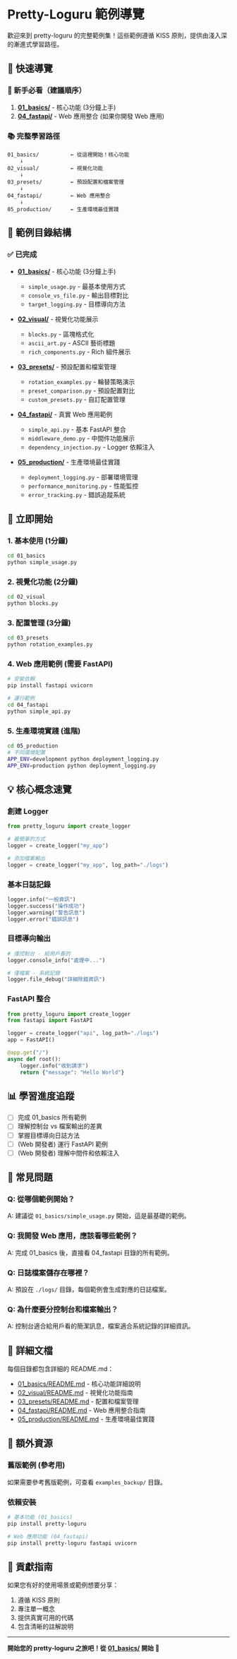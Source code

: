 # Pretty-Loguru 範例導覽

歡迎來到 pretty-loguru 的完整範例集！這些範例遵循 KISS 原則，提供由淺入深的漸進式學習路徑。

## 🎯 快速導覽

### 🚀 新手必看（建議順序）
1. **[01_basics/](01_basics/)** - 核心功能 (3分鐘上手)
2. **[04_fastapi/](04_fastapi/)** - Web 應用整合 (如果你開發 Web 應用)

### 📚 完整學習路徑

```
01_basics/          ← 從這裡開始！核心功能
    ↓
02_visual/          ← 視覺化功能
    ↓
03_presets/         ← 預設配置和檔案管理
    ↓
04_fastapi/         ← Web 應用整合
    ↓
05_production/      ← 生產環境最佳實踐
```

## 📁 範例目錄結構

### ✅ 已完成
- **[01_basics/](01_basics/)** - 核心功能 (3分鐘上手)
  - `simple_usage.py` - 最基本使用方式
  - `console_vs_file.py` - 輸出目標對比
  - `target_logging.py` - 目標導向方法

- **[02_visual/](02_visual/)** - 視覺化功能展示
  - `blocks.py` - 區塊格式化
  - `ascii_art.py` - ASCII 藝術標題
  - `rich_components.py` - Rich 組件展示

- **[03_presets/](03_presets/)** - 預設配置和檔案管理
  - `rotation_examples.py` - 輪替策略演示
  - `preset_comparison.py` - 預設配置對比
  - `custom_presets.py` - 自訂配置管理

- **[04_fastapi/](04_fastapi/)** - 真實 Web 應用範例
  - `simple_api.py` - 基本 FastAPI 整合
  - `middleware_demo.py` - 中間件功能展示
  - `dependency_injection.py` - Logger 依賴注入

- **[05_production/](05_production/)** - 生產環境最佳實踐
  - `deployment_logging.py` - 部署環境管理
  - `performance_monitoring.py` - 性能監控
  - `error_tracking.py` - 錯誤追蹤系統

## 🚀 立即開始

### 1. 基本使用 (1分鐘)
```bash
cd 01_basics
python simple_usage.py
```

### 2. 視覺化功能 (2分鐘)
```bash
cd 02_visual
python blocks.py
```

### 3. 配置管理 (3分鐘)
```bash
cd 03_presets
python rotation_examples.py
```

### 4. Web 應用範例 (需要 FastAPI)
```bash
# 安裝依賴
pip install fastapi uvicorn

# 運行範例
cd 04_fastapi
python simple_api.py
```

### 5. 生產環境實踐 (進階)
```bash
cd 05_production
# 不同環境配置
APP_ENV=development python deployment_logging.py
APP_ENV=production python deployment_logging.py
```

## 💡 核心概念速覽

### 創建 Logger
```python
from pretty_loguru import create_logger

# 最簡單的方式
logger = create_logger("my_app")

# 添加檔案輸出
logger = create_logger("my_app", log_path="./logs")
```

### 基本日誌記錄
```python
logger.info("一般資訊")
logger.success("操作成功")
logger.warning("警告訊息")
logger.error("錯誤訊息")
```

### 目標導向輸出
```python
# 僅控制台 - 給用戶看的
logger.console_info("處理中...")

# 僅檔案 - 系統記錄
logger.file_debug("詳細除錯資訊")
```

### FastAPI 整合
```python
from pretty_loguru import create_logger
from fastapi import FastAPI

logger = create_logger("api", log_path="./logs")
app = FastAPI()

@app.get("/")
async def root():
    logger.info("收到請求")
    return {"message": "Hello World"}
```

## 📊 學習進度追蹤

- [ ] 完成 01_basics 所有範例
- [ ] 理解控制台 vs 檔案輸出的差異
- [ ] 掌握目標導向日誌方法
- [ ] (Web 開發者) 運行 FastAPI 範例
- [ ] (Web 開發者) 理解中間件和依賴注入

## 🔧 常見問題

### Q: 從哪個範例開始？
A: 建議從 `01_basics/simple_usage.py` 開始，這是最基礎的範例。

### Q: 我開發 Web 應用，應該看哪些範例？
A: 完成 01_basics 後，直接看 04_fastapi 目錄的所有範例。

### Q: 日誌檔案儲存在哪裡？
A: 預設在 `./logs/` 目錄，每個範例會生成對應的日誌檔案。

### Q: 為什麼要分控制台和檔案輸出？
A: 控制台適合給用戶看的簡潔訊息，檔案適合系統記錄的詳細資訊。

## 📖 詳細文檔

每個目錄都包含詳細的 README.md：
- [01_basics/README.md](01_basics/README.md) - 核心功能詳細說明
- [02_visual/README.md](02_visual/README.md) - 視覺化功能指南
- [03_presets/README.md](03_presets/README.md) - 配置和檔案管理
- [04_fastapi/README.md](04_fastapi/README.md) - Web 應用整合指南
- [05_production/README.md](05_production/README.md) - 生產環境最佳實踐

## 🎁 額外資源

### 舊版範例 (參考用)
如果需要參考舊版範例，可查看 `examples_backup/` 目錄。

### 依賴安裝
```bash
# 基本功能 (01_basics)
pip install pretty-loguru

# Web 應用功能 (04_fastapi)  
pip install pretty-loguru fastapi uvicorn
```

## 🤝 貢獻指南

如果您有好的使用場景或範例想要分享：
1. 遵循 KISS 原則
2. 專注單一概念
3. 提供真實可用的代碼
4. 包含清晰的註解說明

---

**開始您的 pretty-loguru 之旅吧！從 [01_basics/](01_basics/) 開始** 🚀